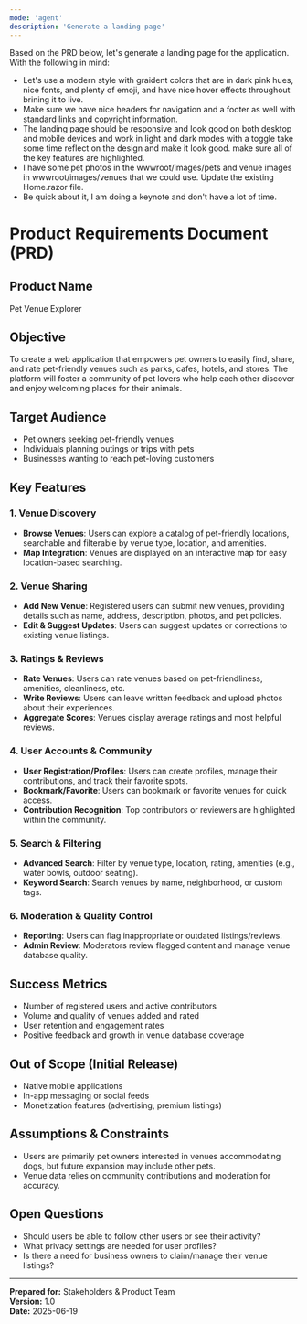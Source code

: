 ```yaml
---
mode: 'agent'
description: 'Generate a landing page'
---
```

 
Based on the PRD below, let's generate a landing page for the application. With the following in mind:

- Let's use a modern style with graident colors that are in dark pink hues, nice fonts, and plenty of emoji, and have nice hover effects throughout brining it to live. 
- Make sure we have nice headers for navigation and a footer as well with standard links and copyright information. 
- The landing page should be responsive and look good on both desktop and mobile devices and work in light and dark modes with a toggle take some time reflect on the design and make it look good. make sure all of the key features are highlighted. 
- I have some pet photos in the wwwroot/images/pets and venue images in wwwroot/images/venues that we could use. Update the existing Home.razor file. 
- Be quick about it, I am doing a keynote and don't have a lot of time.


# Product Requirements Document (PRD)

## Product Name
Pet Venue Explorer

## Objective
To create a web application that empowers pet owners to easily find, share, and rate pet-friendly venues such as parks, cafes, hotels, and stores. The platform will foster a community of pet lovers who help each other discover and enjoy welcoming places for their animals.

## Target Audience
- Pet owners seeking pet-friendly venues
- Individuals planning outings or trips with pets
- Businesses wanting to reach pet-loving customers

## Key Features

### 1. Venue Discovery
- **Browse Venues**: Users can explore a catalog of pet-friendly locations, searchable and filterable by venue type, location, and amenities.
- **Map Integration**: Venues are displayed on an interactive map for easy location-based searching.

### 2. Venue Sharing
- **Add New Venue**: Registered users can submit new venues, providing details such as name, address, description, photos, and pet policies.
- **Edit & Suggest Updates**: Users can suggest updates or corrections to existing venue listings.

### 3. Ratings & Reviews
- **Rate Venues**: Users can rate venues based on pet-friendliness, amenities, cleanliness, etc.
- **Write Reviews**: Users can leave written feedback and upload photos about their experiences.
- **Aggregate Scores**: Venues display average ratings and most helpful reviews.

### 4. User Accounts & Community
- **User Registration/Profiles**: Users can create profiles, manage their contributions, and track their favorite spots.
- **Bookmark/Favorite**: Users can bookmark or favorite venues for quick access.
- **Contribution Recognition**: Top contributors or reviewers are highlighted within the community.

### 5. Search & Filtering
- **Advanced Search**: Filter by venue type, location, rating, amenities (e.g., water bowls, outdoor seating).
- **Keyword Search**: Search venues by name, neighborhood, or custom tags.

### 6. Moderation & Quality Control
- **Reporting**: Users can flag inappropriate or outdated listings/reviews.
- **Admin Review**: Moderators review flagged content and manage venue database quality.

## Success Metrics
- Number of registered users and active contributors
- Volume and quality of venues added and rated
- User retention and engagement rates
- Positive feedback and growth in venue database coverage

## Out of Scope (Initial Release)
- Native mobile applications
- In-app messaging or social feeds
- Monetization features (advertising, premium listings)

## Assumptions & Constraints
- Users are primarily pet owners interested in venues accommodating dogs, but future expansion may include other pets.
- Venue data relies on community contributions and moderation for accuracy.

## Open Questions
- Should users be able to follow other users or see their activity?
- What privacy settings are needed for user profiles?
- Is there a need for business owners to claim/manage their venue listings?

---
**Prepared for:** Stakeholders & Product Team  
**Version:** 1.0  
**Date:** 2025-06-19